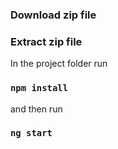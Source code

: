 ### Download zip file
### Extract zip file

In the project folder run

### `npm install`

and then run

### `ng start`